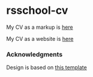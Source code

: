 # rsschool-cv

My CV as a markup is [here](https://mserykh.github.io/rsschool-cv/cv)

My CV as a website is [here](https://mserykh.github.io/rsschool-cv)

### Acknowledgments

Design is based on [this template](https://webmateweb.wixsite.com/personal-web-3-wix)
